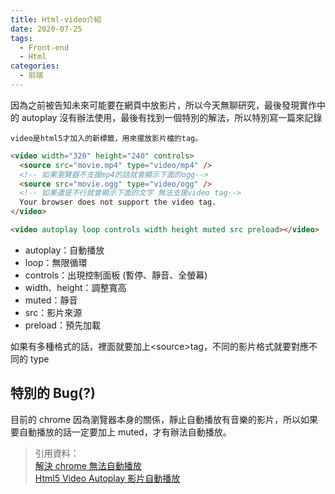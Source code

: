```yaml
---
title: Html-video介紹
date: 2020-07-25
tags:
  - Front-end
  - Html
categories:
  - 前端
---
```


因為之前被告知未來可能要在網頁中放影片，所以今天無聊研究，最後發現實作中的 autoplay 沒有辦法使用，最後有找到一個特別的解法，所以特別寫一篇來記錄

    video是html5才加入的新標籤，用來擺放影片檔的tag。

```html
<video width="320" height="240" controls>
  <source src="movie.mp4" type="video/mp4" />
  <!-- 如果瀏覽器不支援mp4的話就會顯示下面的ogg-->
  <source src="movie.ogg" type="video/ogg" />
  <!-- 如果還是不行就會顯示下面的文字 無法支援video tag-->
  Your browser does not support the video tag.
</video>
```

```html
<video autoplay loop controls width height muted src preload></video>
```

- autoplay：自動播放
- loop：無限循環
- controls：出現控制面板 (暫停、靜音、全螢幕)
- width、height：調整寬高
- muted：靜音
- src：影片來源
- preload：預先加載

如果有多種格式的話，裡面就要加上<source\>tag，不同的影片格式就要對應不同的 type

## 特別的 Bug(?)

目前的 chrome 因為瀏覽器本身的關係，靜止自動播放有音樂的影片，所以如果要自動播放的話一定要加上 muted，才有辦法自動播放。

> 引用資料：  
> [解決 chrome 無法自動播放](http://www.nooong.com/docs/chrome_video_autoplay.htm)  
> [Html5 Video Autoplay 影片自動播放
> ](https://dometi.com.tw/blog/html5-video-autoplay/)
